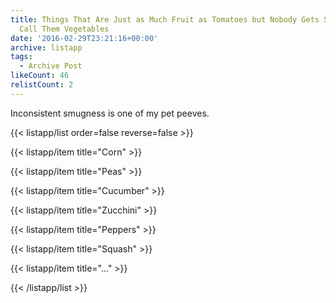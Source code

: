 ```yaml
---
title: Things That Are Just as Much Fruit as Tomatoes but Nobody Gets Smug When You
  Call Them Vegetables
date: '2016-02-29T23:21:16+00:00'
archive: listapp
tags: 
  - Archive Post
likeCount: 46
relistCount: 2
---
```


Inconsistent smugness is one of my pet peeves.

<!--more-->

{{< listapp/list order=false reverse=false >}}

   {{< listapp/item title="Corn" >}}

   {{< listapp/item title="Peas" >}}

   {{< listapp/item title="Cucumber" >}}

   {{< listapp/item title="Zucchini" >}}

   {{< listapp/item title="Peppers" >}}

   {{< listapp/item title="Squash" >}}

   {{< listapp/item title="..." >}}

{{< /listapp/list >}}
